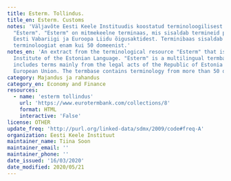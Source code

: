 ```yaml
---
title: Esterm. Tollindus.
title_en: Esterm. Customs
notes: 'Väljavõte Eesti Keele Instituudis koostatud terminoloogilisest ressursist
  "Esterm". "Esterm" on mitmekeelne terminaas, mis sisaldab termineid peamiselt
  Eesti Vabariigi ja Euroopa Liidu õigusaktidest. Terminibaas sisaldab
  terminoloogiat enam kui 50 domeenist.'
notes_en: 'An extract from the terminological resource "Esterm" that is compiled in the
  Institute of the Estonian Language. "Esterm" is a multilingual termbase which
  includes terms mainly from the legal acts of the Republic of Estonia and the
  European Union. The termbase contains terminology from more than 50 domains.'
category: Majandus ja rahandus
category_en: Economy and Finance
resources:
  - name: 'esterm tollindus'
    url: 'https://www.eurotermbank.com/collections/8'
    format: HTML
    interactive: 'False'
license: OTHER
update_freq: 'http://purl.org/linked-data/sdmx/2009/code#freq-A'
organization: Eesti Keele Instituut
maintainer_name: Tiina Soon
maintainer_email: ''
maintainer_phone: ''
date_issued: '16/03/2020'
date_modified: 2020/05/21
---
```

